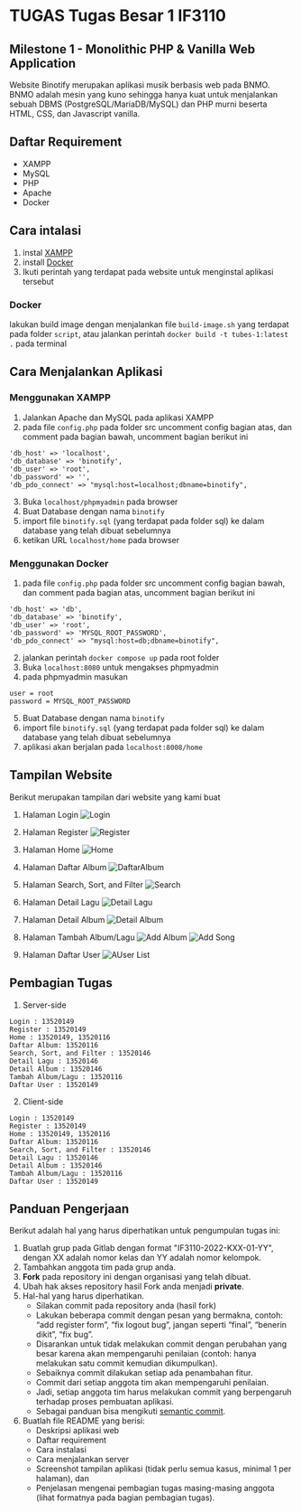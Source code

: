 # TUGAS Tugas Besar 1 IF3110

## Milestone 1 -  Monolithic PHP & Vanilla Web Application
Website Binotify merupakan aplikasi musik berbasis web pada BNMO. BNMO adalah mesin yang kuno sehingga hanya kuat untuk menjalankan sebuah DBMS (PostgreSQL/MariaDB/MySQL) dan PHP murni beserta HTML, CSS, dan Javascript vanilla.

## Daftar Requirement
- XAMPP
- MySQL
- PHP
- Apache
- Docker

## Cara intalasi

1. instal [XAMPP](https://www.apachefriends.org/download.html)
2. install [Docker](https://www.apachefriends.org/download.html)
3. Ikuti perintah yang terdapat pada website untuk menginstal aplikasi tersebut

### Docker
lakukan build image dengan menjalankan file ```build-image.sh``` yang terdapat pada folder ```script```, atau jalankan perintah ```docker build -t tubes-1:latest .``` pada terminal

## Cara Menjalankan Aplikasi

### Menggunakan XAMPP
1. Jalankan Apache dan MySQL pada aplikasi XAMPP
2. pada file ```config.php``` pada folder src uncomment config bagian atas, dan comment pada bagian bawah, uncomment bagian berikut ini
```
'db_host' => 'localhost',
'db_database' => 'binotify',
'db_user' => 'root',
'db_password' => '',
'db_pdo_connect' => "mysql:host=localhost;dbname=binotify",
```
3. Buka ```localhost/phpmyadmin``` pada browser
4. Buat Database dengan nama ```binotify```
5. import file ```binotify.sql``` (yang terdapat pada folder sql) ke dalam database yang telah dibuat sebelumnya
6. ketikan URL ```localhost/home``` pada browser 

### Menggunakan Docker
1. pada file ```config.php``` pada folder src uncomment config bagian bawah, dan comment pada bagian atas, uncomment bagian berikut ini
```
'db_host' => 'db',
'db_database' => 'binotify',
'db_user' => 'root',
'db_password' => 'MYSQL_ROOT_PASSWORD',
'db_pdo_connect' => "mysql:host=db;dbname=binotify",
```
2. jalankan perintah ```docker compose up``` pada root folder
3. Buka ```localhost:8080``` untuk mengakses phpmyadmin
4. pada phpmyadmin masukan 
```
user = root
password = MYSQL_ROOT_PASSWORD
```
5. Buat Database dengan nama ```binotify```
6. import file ```binotify.sql``` (yang terdapat pada folder sql) ke dalam database yang telah dibuat sebelumnya
7. aplikasi akan berjalan pada ```localhost:8008/home```

## Tampilan Website

Berikut merupakan tampilan dari website yang kami buat

1. Halaman Login
![Login](img/login.png)

2. Halaman Register
![Register](img/Register.png)

3. Halaman Home
![Home](img/home.png)

4. Halaman Daftar Album
![DaftarAlbum](img/albumlist.png)

5. Halaman Search, Sort, and Filter
![Search](img/search.png)

6. Halaman Detail Lagu
![Detail Lagu](img/detailLagu.png)

7. Halaman Detail Album
![Detail Album](img/detailAlbum.png)

8. Halaman Tambah Album/Lagu
![Add Album](img/addAlbum.png)
![Add Song](img/addSong.png)

9. Halaman Daftar User
![AUser List](img/userlist.png)

## Pembagian Tugas

1. Server-side
```
Login : 13520149
Register : 13520149
Home : 13520149, 13520116
Daftar Album: 13520116
Search, Sort, and Filter : 13520146
Detail Lagu : 13520146
Detail Album : 13520146
Tambah Album/Lagu : 13520116
Daftar User : 13520149
```
2. Client-side
```
Login : 13520149
Register : 13520149
Home : 13520149, 13520116
Daftar Album: 13520116
Search, Sort, and Filter : 13520146
Detail Lagu : 13520146
Detail Album : 13520146
Tambah Album/Lagu : 13520116
Daftar User : 13520149
```
## Panduan Pengerjaan
Berikut adalah hal yang harus diperhatikan untuk pengumpulan tugas ini:
1. Buatlah grup pada Gitlab dengan format "IF3110-2022-KXX-01-YY", dengan XX adalah nomor kelas dan YY adalah nomor kelompok.
2. Tambahkan anggota tim pada grup anda.
3. **Fork** pada repository ini dengan organisasi yang telah dibuat.
4. Ubah hak akses repository hasil Fork anda menjadi **private**.
5. Hal-hal yang harus diperhatikan.
    * Silakan commit pada repository anda (hasil fork)
    * Lakukan beberapa commit dengan pesan yang bermakna, contoh: “add register form”, “fix logout bug”, jangan seperti “final”, “benerin dikit”, “fix bug”.
    * Disarankan untuk tidak melakukan commit dengan perubahan yang besar karena akan mempengaruhi penilaian (contoh: hanya melakukan satu commit kemudian dikumpulkan).
    * Sebaiknya commit dilakukan setiap ada penambahan fitur.
    * Commit dari setiap anggota tim akan mempengaruhi penilaian.
    * Jadi, setiap anggota tim harus melakukan commit yang berpengaruh terhadap proses pembuatan aplikasi.
    * Sebagai panduan bisa mengikuti [semantic commit](https://gist.github.com/joshbuchea/6f47e86d2510bce28f8e7f42ae84c716).
6. Buatlah file README yang berisi:
    * Deskripsi aplikasi web
    * Daftar requirement
    * Cara instalasi
    * Cara menjalankan server
    * Screenshot tampilan aplikasi (tidak perlu semua kasus, minimal 1 per halaman), dan 
    * Penjelasan mengenai pembagian tugas masing-masing anggota (lihat formatnya pada bagian pembagian tugas).
